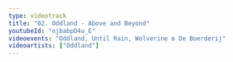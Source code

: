 ```yaml
---
type: videotrack
title: "02. Oddland - Above and Beyond"
youtubeId: "njbabpD4u_E"
videoevents: "Oddland, Until Rain, Wolverine в De Boerderij"
videoartists: ["Oddland"]
---
```

